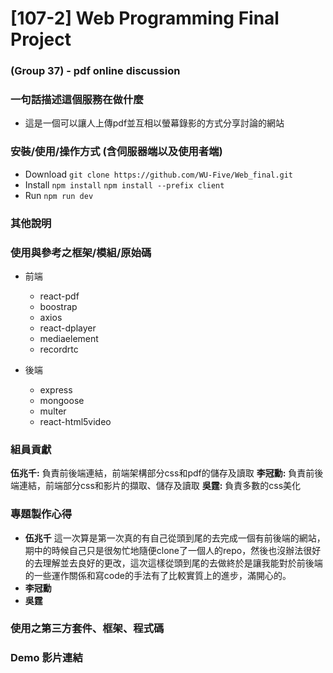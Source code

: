 # [107-2] Web Programming Final Project
### (Group 37) - pdf online discussion

### 一句話描述這個服務在做什麼
* 這是一個可以讓人上傳pdf並互相以螢幕錄影的方式分享討論的網站

### 安裝/使用/操作方式 (含伺服器端以及使用者端)
* Download
    `git clone https://github.com/WU-Five/Web_final.git`
* Install
    `npm install`
    `npm install --prefix client`
* Run
    `npm run dev`

### 其他說明

### 使用與參考之框架/模組/原始碼
* 前端
    * react-pdf
    * boostrap
    * axios
    * react-dplayer
    * mediaelement
    * recordrtc

* 後端
    * express
    * mongoose
    * multer
    * react-html5video

### 組員貢獻
**伍兆千:** 負責前後端連結，前端架構部分css和pdf的儲存及讀取
**李冠勳:** 負責前後端連結，前端部分css和影片的擷取、儲存及讀取
**吳霆:** 負責多數的css美化

### 專題製作心得
* **伍兆千**
    這一次算是第一次真的有自己從頭到尾的去完成一個有前後端的網站，期中的時候自己只是很匆忙地隨便clone了一個人的repo，然後也沒辦法很好的去理解並去良好的更改，這次這樣從頭到尾的去做終於是讓我能對於前後端的一些運作關係和寫code的手法有了比較實質上的進步，滿開心的。
* **李冠勳**
* **吳霆**

### 使用之第三方套件、框架、程式碼


### Demo 影片連結
